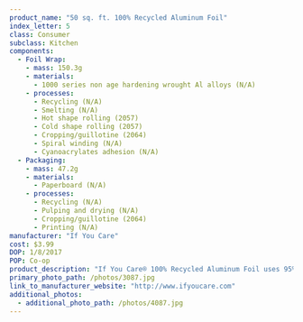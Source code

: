 ```yaml
---
product_name: "50 sq. ft. 100% Recycled Aluminum Foil"
index_letter: 5
class: Consumer
subclass: Kitchen
components:
  - Foil Wrap:
    - mass: 150.3g
    - materials:
      - 1000 series non age hardening wrought Al alloys (N/A)
    - processes:
      - Recycling (N/A)
      - Smelting (N/A)
      - Hot shape rolling (2057)
      - Cold shape rolling (2057)
      - Cropping/guillotine (2064)
      - Spiral winding (N/A)
      - Cyanoacrylates adhesion (N/A)
  - Packaging:
    - mass: 47.2g
    - materials:
      - Paperboard (N/A)
    - processes:
      - Recycling (N/A)
      - Pulping and drying (N/A)
      - Cropping/guillotine (2064)
      - Printing (N/A)
manufacturer: "If You Care"
cost: $3.99
DOP: 1/8/2017
POP: Co-op
product_description: "If You Care® 100% Recycled Aluminum Foil uses 95% less energy to produce than regular aluminum foil, and it can be recycled over and over again. But it's good to more than just the environment: it protects food against light, oxygen, humidity, and bacteria, too. Suitable for vegetarians and vegans."
primary_photo_path: /photos/3087.jpg
link_to_manufacturer_website: "http://www.ifyoucare.com"
additional_photos:
  - additional_photo_path: /photos/4087.jpg
---
```

